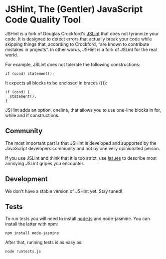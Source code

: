 JSHint, The (Gentler) JavaScript Code Quality Tool
==================================================

JSHint is a fork of Douglas Crockford's [JSLint](http://jslint.com/) that does
not tyrannize your code. It is designed to detect errors that actually break your
code while skipping things that, according to Crockford, “are known to
contribute mistakes in projects”. In other words, JSHint is a fork of JSLint
for the real world.

For example, JSLint does not tolerate the following constructions:

    if (cond) statement();
    
It expects all blocks to be enclosed in braces ({}):

    if (cond) {
      statement();
    }

JSHint adds an option, oneline, that allows you to use one-line blocks in 
for, while and if constructions.


Community
---------

The most important part is that JSHint is developed and supported by
the JavaScript developers community and not by one very opinionated person.

If you use JSLint and think that it is too strict, use
[Issues](https://github.com/jshint/jshint/issues) to describe most annoying
JSLint gripes you encounter.


Development
-----------

We don't have a stable version of JSHint yet. Stay tuned!


Tests
-----

To run tests you will need to install [node.js](http://nodejs.org/) and
node-jasmine. You can install the latter with npm:

    npm install node-jasmine
    
After that, running tests is as easy as:

    node runtests.js